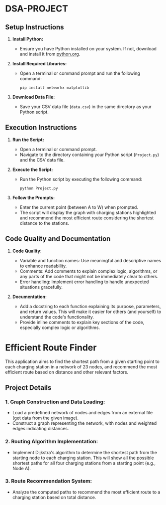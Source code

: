 # DSA-PROJECT

## Setup Instructions

1. **Install Python:**
   - Ensure you have Python installed on your system. If not, download and install it from [python.org](https://www.python.org/downloads/).

2. **Install Required Libraries:**
   - Open a terminal or command prompt and run the following command:
     ```
     pip install networkx matplotlib
     ```

3. **Download Data File:**
   - Save your CSV data file (`data.csv`) in the same directory as your Python script.

## Execution Instructions

1. **Run the Script:**
   - Open a terminal or command prompt.
   - Navigate to the directory containing your Python script (`Project.py`) and the CSV data file.

2. **Execute the Script:**
   - Run the Python script by executing the following command:
     ```
     python Project.py
     ```

3. **Follow the Prompts:**
   - Enter the current point (between A to W) when prompted.
   - The script will display the graph with charging stations highlighted and recommend the most efficient route considering the shortest distance to the stations.

## Code Quality and Documentation

1. **Code Quality:**
   - Variable and function names: Use meaningful and descriptive names to enhance readability.
   - Comments: Add comments to explain complex logic, algorithms, or any parts of the code that might not be immediately clear to others.
   - Error handling: Implement error handling to handle unexpected situations gracefully.

2. **Documentation:**
   - Add a docstring to each function explaining its purpose, parameters, and return values. This will make it easier for others (and yourself) to understand the code's functionality.
   - Provide inline comments to explain key sections of the code, especially complex logic or algorithms.



# Efficient Route Finder

This application aims to find the shortest path from a given starting point to each charging station in a network of 23 nodes, and recommend the most efficient route based on distance and other relevant factors.

## Project Details

### 1. Graph Construction and Data Loading:
- Load a predefined network of nodes and edges from an external file (get data from the given image).
- Construct a graph representing the network, with nodes and weighted edges indicating distances.

### 2. Routing Algorithm Implementation:
- Implement Dijkstra's algorithm to determine the shortest path from the starting node to each charging station. This will show all the possible shortest paths for all four charging stations from a starting point (e.g., Node A).

### 3. Route Recommendation System:
- Analyze the computed paths to recommend the most efficient route to a charging station based on total distance.
